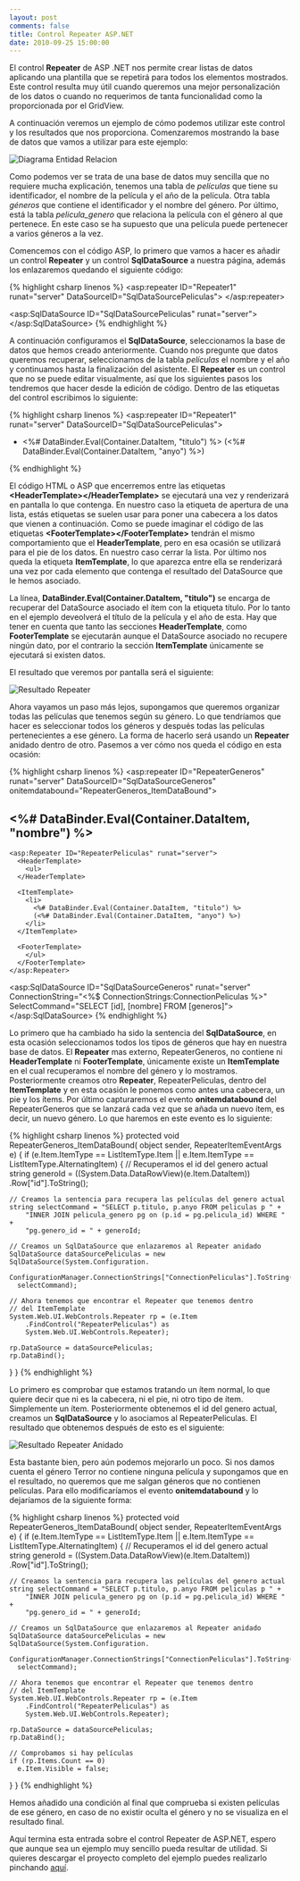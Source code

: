 ```yaml
---
layout: post
comments: false
title: Control Repeater ASP.NET
date: 2010-09-25 15:00:00
---
```



El control **Repeater** de ASP .NET nos permite crear listas de datos aplicando una plantilla que se repetirá para todos los elementos mostrados. Este control resulta muy útil cuando queremos una mejor personalización de los datos o cuando no requerimos de tanta funcionalidad como la proporcionada por el GridView.

A continuación veremos un ejemplo de cómo podemos utilizar este control y los resultados que nos proporciona. Comenzaremos mostrando la base de datos que vamos a utilizar para este ejemplo:


<!--more-->

![Diagrama Entidad Relacion](/uploads/posts/images/ER-peliculas-repeater.png)

Como podemos ver se trata de una base de datos muy sencilla que no requiere mucha explicación, tenemos una tabla de *películas* que tiene su identificador, el nombre de la película y el año de la película. Otra tabla *géneros* que contiene el identificador y el nombre del género. Por último, está la tabla *pelicula_genero* que relaciona la película con el género al que pertenece. En este caso se ha supuesto que una película puede pertenecer a varios géneros a la vez.

Comencemos con el código ASP, lo primero que vamos a hacer es añadir un control **Repeater** y un control **SqlDataSource** a nuestra página, además los enlazaremos quedando el siguiente código:

{% highlight csharp linenos %}
<asp:repeater ID="Repeater1" runat="server" 
    DataSourceID="SqlDataSourcePeliculas">
</asp:repeater>

<asp:SqlDataSource ID="SqlDataSourcePeliculas" runat="server">
</asp:SqlDataSource>
{% endhighlight %}   

A continuación configuramos el **SqlDataSource**, seleccionamos la base de datos que hemos creado anteriormente. Cuando nos pregunte que datos queremos recuperar, seleccionamos de la tabla *películas* el nombre y el año y continuamos hasta la finalización del asistente. El **Repeater** es un control que no se puede editar visualmente, así que los siguientes pasos los tendremos que hacer desde la edición de código. Dentro de las etiquetas del control escribimos lo siguiente:

{% highlight csharp linenos %}
<asp:repeater ID="Repeater1" runat="server" 
    DataSourceID="SqlDataSourcePeliculas">
  <HeaderTemplate>
    <ul>
  </HeaderTemplate>

  <ItemTemplate>
    <li>
      <%# DataBinder.Eval(Container.DataItem, "titulo") %> 
      (<%# DataBinder.Eval(Container.DataItem, "anyo") %>)
    </li>
  </ItemTemplate>

  <FooterTemplate>
    </ul>
  </FooterTemplate>
</asp:repeater>
{% endhighlight %}  


El código HTML o ASP que encerremos entre las etiquetas **&lt;HeaderTemplate&gt;&lt;/HeaderTemplate&gt;** se ejecutará una vez y renderizará en pantalla lo que contenga. En nuestro caso la etiqueta de apertura de una lista, estás etiquetas se suelen usar para poner una cabecera a los datos que vienen a continuación. Como se puede imaginar el código de las etiquetas **&lt;FooterTemplate&gt;&lt;/FooterTemplate&gt;** tendrán el mismo comportamiento que el **HeaderTemplate**, pero en esa ocasión se utilizará para el pie de los datos. En nuestro caso cerrar la lista. Por último nos queda la etiqueta **ItemTemplate**, lo que aparezca entre ella se renderizará una vez por cada elemento que contenga el resultado del DataSource que le hemos asociado.


La línea, **DataBinder.Eval(Container.DataItem, "titulo")** se encarga de recuperar del DataSource asociado el ítem con la etiqueta título. Por lo tanto en el ejemplo deveolverá el título de la película y el año de esta. Hay que tener en cuenta que tanto las secciones **HeaderTemplate**, como **FooterTemplate** se ejecutarán aunque el DataSource asociado no recupere ningún dato, por el contrario la sección **ItemTemplate** únicamente se ejecutará si existen datos.

El resultado que veremos por pantalla será el siguiente:

![Resultado Repeater](/uploads/posts/images/Resultado-repeater-simple.png)

Ahora vayamos un paso más lejos, supongamos que queremos organizar todas las películas que tenemos según su género. Lo que tendríamos que hacer es seleccionar todos los géneros y después todas las películas pertenecientes a ese género. La forma de hacerlo será usando un **Repeater** anidado dentro de otro. Pasemos a ver cómo nos queda el código en esta ocasión:

{% highlight csharp linenos %}
<asp:repeater ID="RepeaterGeneros" runat="server" 
    DataSourceID="SqlDataSourceGeneros" 
  onitemdatabound="RepeaterGeneros_ItemDataBound">
  <ItemTemplate>
    <h2><%# DataBinder.Eval(Container.DataItem, "nombre") %></h2>
    
    <asp:Repeater ID="RepeaterPeliculas" runat="server">
      <HeaderTemplate>
        <ul>
      </HeaderTemplate>
      
      <ItemTemplate>
        <li>
          <%# DataBinder.Eval(Container.DataItem, "titulo") %> 
          (<%# DataBinder.Eval(Container.DataItem, "anyo") %>)
        </li>
      </ItemTemplate>
      
      <FooterTemplate>
        </ul>
      </FooterTemplate>
    </asp:Repeater>
  </ItemTemplate>
</asp:repeater>

<asp:SqlDataSource ID="SqlDataSourceGeneros" runat="server" 
  ConnectionString="<%$ ConnectionStrings:ConnectionPeliculas %>" 
  SelectCommand="SELECT [id], [nombre] FROM [generos]">
</asp:SqlDataSource>
{% endhighlight %}  


Lo primero que ha cambiado ha sido la sentencia del **SqlDataSource**, en esta ocasión seleccionamos todos los tipos de géneros que hay en nuestra base de datos. El **Repeater** mas externo, RepeaterGeneros, no contiene ni **HeaderTemplate** ni **FooterTemplate**, únicamente existe un **ItemTemplate** en el cual recuperamos el nombre del género y lo mostramos. Posteriormente creamos otro **Repeater**, RepeaterPeliculas, dentro del **ItemTemplate** y en esta ocasión le ponemos como antes una cabecera, un pie y los ítems. Por último capturaremos el evento **onitemdatabound** del RepeaterGeneros que se lanzará cada vez que se añada un nuevo ítem, es decir, un nuevo género. Lo que haremos en este evento es lo siguiente:

{% highlight csharp linenos %}
protected void RepeaterGeneros_ItemDataBound(
    object sender, RepeaterItemEventArgs e)
{
  if (e.Item.ItemType == ListItemType.Item || 
    e.Item.ItemType == ListItemType.AlternatingItem)
  {
    // Recuperamos el id del genero actual
    string generoId = ((System.Data.DataRowView)(e.Item.DataItem))
        .Row["id"].ToString();

    // Creamos la sentencia para recupera las películas del genero actual
    string selectCommand = "SELECT p.titulo, p.anyo FROM peliculas p " +
        "INNER JOIN pelicula_genero pg on (p.id = pg.pelicula_id) WHERE " +
        "pg.genero_id = " + generoId;

    // Creamos un SqlDataSource que enlazaremos al Repeater anidado
    SqlDataSource dataSourcePeliculas = new SqlDataSource(System.Configuration.
      ConfigurationManager.ConnectionStrings["ConnectionPeliculas"].ToString(), 
      selectCommand);

    // Ahora tenemos que encontrar el Repeater que tenemos dentro 
    // del ItemTemplate
    System.Web.UI.WebControls.Repeater rp = (e.Item
        .FindControl("RepeaterPeliculas") as 
        System.Web.UI.WebControls.Repeater);
    
    rp.DataSource = dataSourcePeliculas;
    rp.DataBind();
  }
}
{% endhighlight %}  


Lo primero es comprobar que estamos tratando un ítem normal, lo que quiere decir que ni es la cabecera, ni el pie, ni otro tipo de ítem. Simplemente un ítem. Posteriormente obtenemos el id del genero actual, creamos un **SqlDataSource** y lo asociamos al RepeaterPeliculas. El resultado que obtenemos después de esto es el siguiente:

![Resultado Repeater Anidado](/uploads/posts/images/Resultado-repeater-anidado.png)

Esta bastante bien, pero aún podemos mejorarlo un poco. Si nos damos cuenta el género Terror no contiene ninguna película y supongamos que en el resultado, no queremos que me salgan géneros que no contienen películas. Para ello modificaríamos el evento **onitemdatabound** y lo dejaríamos de la siguiente forma:

{% highlight csharp linenos %}
protected void RepeaterGeneros_ItemDataBound(
    object sender, RepeaterItemEventArgs e)
{
  if (e.Item.ItemType == ListItemType.Item || 
    e.Item.ItemType == ListItemType.AlternatingItem)
  {
    // Recuperamos el id del genero actual
    string generoId = ((System.Data.DataRowView)(e.Item.DataItem))
        .Row["id"].ToString();

    // Creamos la sentencia para recupera las películas del genero actual
    string selectCommand = "SELECT p.titulo, p.anyo FROM peliculas p " +
        "INNER JOIN pelicula_genero pg on (p.id = pg.pelicula_id) WHERE " +
        "pg.genero_id = " + generoId;

    // Creamos un SqlDataSource que enlazaremos al Repeater anidado
    SqlDataSource dataSourcePeliculas = new SqlDataSource(System.Configuration.
      ConfigurationManager.ConnectionStrings["ConnectionPeliculas"].ToString(), 
      selectCommand);

    // Ahora tenemos que encontrar el Repeater que tenemos dentro 
    // del ItemTemplate
    System.Web.UI.WebControls.Repeater rp = (e.Item
        .FindControl("RepeaterPeliculas") as 
        System.Web.UI.WebControls.Repeater);
    
    rp.DataSource = dataSourcePeliculas;
    rp.DataBind();

    // Comprobamos si hay películas
    if (rp.Items.Count == 0)
      e.Item.Visible = false;
  }
}
{% endhighlight %}  

Hemos añadido una condición al final que comprueba si existen películas de ese género, en caso de no existir oculta el género y no se visualiza en el resultado final.

Aquí termina esta entrada sobre el control Repeater de ASP.NET, espero que aunque sea un ejemplo muy sencillo pueda resultar de utilidad. Si quieres descargar el proyecto completo del ejemplo puedes realizarlo pinchando [aquí](/uploads/posts/samples/Repeater.rar).



